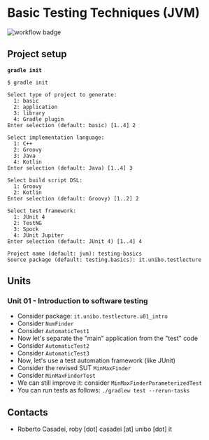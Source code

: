 # Basic Testing Techniques (JVM)

![workflow badge](https://github.com/metaphori/testing-basic-techniques/actions/workflows/workflow.yaml/badge.svg)

## Project setup

**`gradle init`**

```
$ gradle init

Select type of project to generate:
  1: basic
  2: application
  3: library
  4: Gradle plugin
Enter selection (default: basic) [1..4] 2

Select implementation language:
  1: C++
  2: Groovy
  3: Java
  4: Kotlin
Enter selection (default: Java) [1..4] 3

Select build script DSL:
  1: Groovy
  2: Kotlin
Enter selection (default: Groovy) [1..2] 2

Select test framework:
  1: JUnit 4
  2: TestNG
  3: Spock
  4: JUnit Jupiter
Enter selection (default: JUnit 4) [1..4] 4

Project name (default: jvm): testing-basics
Source package (default: testing.basics): it.unibo.testlecture

```

## Units

### Unit 01 - Introduction to software testing

- Consider package: `it.unibo.testlecture.u01_intro`
- Consider `NumFinder`
- Consider `AutomaticTest1`
- Now let's separate the "main" application from the "test" code
- Consider `AutomaticTest2`
- Consider `AutomaticTest3`
- Now, let's use a test automation framework (like JUnit)
- Consider the revised SUT `MinMaxFinder`
- Consider `MinMaxFinderTest`
- We can still improve it: consider `MinMaxFinderParameterizedTest`
- You can run tests as follows: `./gradlew test --rerun-tasks`

## Contacts

- Roberto Casadei, roby [dot] casadei [at] unibo [dot] it
